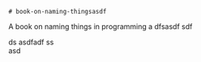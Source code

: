     # book-on-naming-thingsasdf  
A book on naming things in programming
a 
dfsasdf  sdf 

 ds 
asdfadf
ss   
asd
              